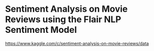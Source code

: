 # Sentiment Analysis on Movie Reviews using the Flair NLP Sentiment Model

https://www.kaggle.com/c/sentiment-analysis-on-movie-reviews/data
